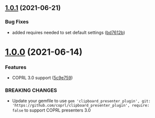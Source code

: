 ## [1.0.1](https://github.com/coprl/clipboard_presenter_plugin/compare/v1.0.0...v1.0.1) (2021-06-21)


### Bug Fixes

* added requires needed to set default settings ([bd7612b](https://github.com/coprl/clipboard_presenter_plugin/commit/bd7612b41f1dc0d1386c9b11c9b86ce8a1807d79))

# [1.0.0](https://github.com/coprl/clipboard_presenter_plugin/compare/v0.1.0...v1.0.0) (2021-06-14)


### Features

* COPRL 3.0 support ([5c9e759](https://github.com/coprl/clipboard_presenter_plugin/commit/5c9e759ff77ed136471ca2112faf539cf2c27d5e))


### BREAKING CHANGES

* Update your gemfile to use `gem 'clipboard_presenter_plugin', git: 'https://github.com/coprl/clipboard_presenter_plugin', require: false` to support COPRL presenters 3.0
